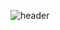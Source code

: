 ![header](https://capsule-render.vercel.app/api?type=waving&height=150&color=auto&text=Hey%20Everyone!%20👋🏼&section=header&reversal=true&textBg=false&fontColor=ffffff&fontAlign=50&animation=twinkling&fontAlignY=62&stroke=ffffff&strokeWidth=3&rotate=0&fontSize=65&desc=Lets%20Connect%20and%20have%20a%20Chat!&descAlign=40&descAlignY=90&descSize=25)
